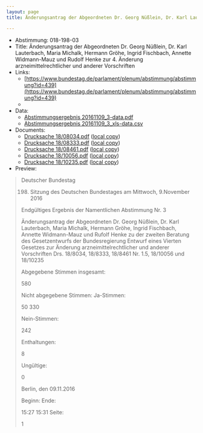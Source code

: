 ```yaml
---
layout: page
title: Änderungsantrag der Abgeordneten Dr. Georg Nüßlein, Dr. Karl Lauterbach, Maria Michalk, Hermann Gröhe, Ingrid Fischbach, Annette Widmann-Mauz und Rudolf Henke zur 4. Änderung arzneimittelrechtlicher und anderer Vorschriften

---
```


* Abstimmung: 018-198-03
* Title: Änderungsantrag der Abgeordneten Dr. Georg Nüßlein, Dr. Karl Lauterbach, Maria Michalk, Hermann Gröhe, Ingrid Fischbach, Annette Widmann-Mauz und Rudolf Henke zur 4. Änderung arzneimittelrechtlicher und anderer Vorschriften
* Links: 
    * [https://www.bundestag.de/parlament/plenum/abstimmung/abstimmung?id=439](https://www.bundestag.de/parlament/plenum/abstimmung/abstimmung?id=439)
    * 
* Data: 
    * [Abstimmungsergebnis 20161109_3-data.pdf](/abstimmungsliste/20161109_3-data.pdf)
    * [Abstimmungsergebnis 20161109_3_xls-data.csv](/abstimmungsliste/analyses/20161109_3_xls-data.csv)
* Documents: 
    * [Drucksache 18/08034.pdf](http://dip21.bundestag.de/dip21/btd/18/080/1808034.pdf) ([local copy](/abstimmungsdaten/018-198-03/1808034.pdf))
    * [Drucksache 18/08333.pdf](http://dip21.bundestag.de/dip21/btd/18/083/1808333.pdf) ([local copy](/abstimmungsdaten/018-198-03/1808333.pdf))
    * [Drucksache 18/08461.pdf](http://dip21.bundestag.de/dip21/btd/18/084/1808461.pdf) ([local copy](/abstimmungsdaten/018-198-03/1808461.pdf))
    * [Drucksache 18/10056.pdf](http://dip21.bundestag.de/dip21/btd/18/100/1810056.pdf) ([local copy](/abstimmungsdaten/018-198-03/1810056.pdf))
    * [Drucksache 18/10235.pdf](http://dip21.bundestag.de/dip21/btd/18/102/1810235.pdf) ([local copy](/abstimmungsdaten/018-198-03/1810235.pdf))
* Preview: 
> Deutscher Bundestag
> 
> 198. Sitzung des Deutschen Bundestages
> am Mittwoch, 9.November 2016
> 
> Endgültiges Ergebnis der Namentlichen Abstimmung Nr. 3
> 
> Änderungsantrag der Abgeordneten Dr. Georg Nüßlein, Dr. Karl Lauterbach, Maria
> Michalk, Hermann Gröhe, Ingrid Fischbach, Annette Widmann-Mauz und Rufolf Henke
> zu der zweiten Beratung des Gesetzentwurfs der Bundesregierung
> Entwurf eines Vierten Gesetzes zur Änderung arzneimittelrechtlicher und anderer
> Vorschriften
> Drs. 18/8034, 18/8333, 18/8461 Nr. 1.5, 18/10056 und 18/10235
> 
> Abgegebene Stimmen insgesamt:
> 
> 580
> 
> Nicht abgegebene Stimmen:
> Ja-Stimmen:
> 
> 50
> 330
> 
> Nein-Stimmen:
> 
> 242
> 
> Enthaltungen:
> 
> 8
> 
> Ungültige:
> 
> 0
> 
> Berlin, den 09.11.2016
> 
> Beginn:
> Ende:
> 
> 15:27
> 15:31
> Seite:
> 
> 1
> 
> 

